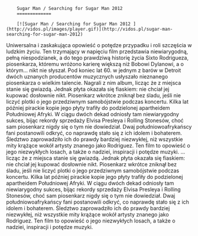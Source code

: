 
        Sugar Man / Searching for Sugar Man 2012 
        =============
        
        [![Sugar Man / Searching for Sugar Man 2012 ](http://vidos.pl/images/player.gif)](http://vidos.pl/sugar-man-searching-for-sugar-man-2012)
        
        
 Uniwersalna i zaskakująca opowieść o potędze przypadku i roli szczęścia w ludzkim życiu. Ten trzymający w napięciu film przedstawia niewiarygodną, pełną niespodzianek, a do tego prawdziwą historię życia Sixto Rodrigueza, piosenkarza, któremu wróżono karierę większą niż Bobowi Dylanowi, a o którym... nikt nie słyszał. Pod koniec lat 60. w jednym z barów w Detroit dwóch uznanych producentów muzycznych usłyszało nieznanego piosenkarza o wielkim talencie. Nagrali z nim album, licząc że z miejsca stanie się gwiazdą. Jednak płyta okazała się fiaskiem: nie chciał jej kupować dosłownie nikt. Piosenkarz wkrótce zniknął bez śladu, jeśli nie liczyć plotki o jego przedziwnym samobójstwie podczas koncertu. Kilka lat później pirackie kopie jego płyty trafiły do podzielonej apartheidem Południowej Afryki. W ciągu dwóch dekad odniosły tam niewiarygodny sukces, bijąc rekordy sprzedaży Elvisa Presleya i Rolling Stonesów, choć sam piosenkarz nigdy się o tym nie dowiedział. Dwaj południowoafrykańscy fani postanowili odkryć, co naprawdę stało się z ich idolem i bohaterem. Śledztwo zaprowadziło ich do prawdy bardziej niezwykłej, niż wszystkie mity krążące wokół artysty znanego jako Rodriguez. Ten film to opowieść o jego niezwykłych losach, a także o nadziei, inspiracji i potędze muzyki.  ... licząc że z miejsca stanie się gwiazdą. Jednak płyta okazała się fiaskiem: nie chciał jej kupować dosłownie nikt. Piosenkarz wkrótce zniknął bez śladu, jeśli nie liczyć plotki o jego przedziwnym samobójstwie podczas koncertu. Kilka lat później pirackie kopie jego płyty trafiły do podzielonej apartheidem Południowej Afryki. W ciągu dwóch dekad odniosły tam niewiarygodny sukces, bijąc rekordy sprzedaży Elvisa Presleya i Rolling Stonesów, choć sam piosenkarz nigdy się o tym nie dowiedział. Dwaj południowoafrykańscy fani postanowili odkryć, co naprawdę stało się z ich idolem i bohaterem. Śledztwo zaprowadziło ich do prawdy bardziej niezwykłej, niż wszystkie mity krążące wokół artysty znanego jako Rodriguez. Ten film to opowieść o jego niezwykłych losach, a także o nadziei, inspiracji i potędze muzyki.
    